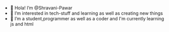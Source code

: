 - 👋 Hola! I’m @Shravani-Pawar
- 👀 I’m interested in tech-stuff and learning as well as creating new things
- 🌱 I’m a student,programmer as well as a coder and I'm currently learning js and html 

<!---
Shravani-Pawar/Shravani-Pawar is a ✨ special ✨ repository because its `README.md` (this file) appears on your GitHub profile.
You can click the Preview link to take a look at your changes.
--->
